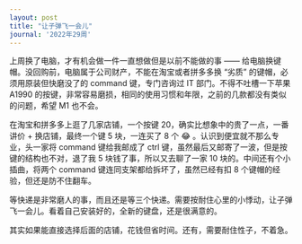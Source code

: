 ```yaml
---
layout: post
title: "让子弹飞一会儿"
journal: '2022年29周'
---
```


上周换了电脑，才有机会做一件一直想做但是以前不能做的事 —— 给电脑换键帽。没回购前，电脑属于公司财产，不能在淘宝或者拼多多换 “劣质” 的键帽，必须用原装但快磨没了的 command 键，专门咨询过 IT 部门。不得不吐槽一下苹果 A1990 的按键，非常容易磨损，相同的使用习惯和年限，之前的几款都没有类似的问题，希望 M1 也不会。

在淘宝和拼多多上逛了几家店铺，一个按键 20，确实比想象中的贵了一点，一番讲价 + 换店铺，最终一个键 5 块，一连买了 8 个 😂 。认识到便宜就不那么专业，头一家将 command 键给我邮成了 ctrl 键，虽然最后又邮寄了一波，但是按键的结构也不对，退了我 5 块钱了事，所以又去聊了一家 10 块的。中间还有个小插曲，将两个 command 键连同支架都给拆坏了，虽然已经有扣 8 个键帽的经验，但还是防不住翻车。

等快递是非常磨人的事，而且还是等三个快递。需要按耐住心里的小悸动，让子弹飞一会儿。看着自己安装好的，全新的键盘，还是很满意的。

其实如果能直接选择后面的店铺，花钱但省时间。还有，需要耐住性子，不着急。